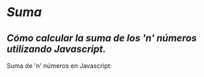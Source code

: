 # **_Suma_**

## **_Cómo calcular la suma de los 'n' números utilizando Javascript._**

Suma de 'n' números en Javascript:
